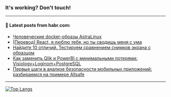 ### It's working? Don't touch!

---
<!--
#### 🛠️ Technical stack:

![C++](https://img.shields.io/badge/C++-informational?logo=c%2B%2B&style=flat&logoColor=white&color=9C033A)
![Java](https://img.shields.io/badge/Java-informational?logo=java&style=flat&logoColor=white&color=007396)
![Kotlin](https://img.shields.io/badge/Kotlin-informational?logo=Kotlin&style=flat&logoColor=white&color=0095D5)
![JS](https://img.shields.io/badge/JS-informational?logo=javaScript&style=flat&logoColor=black&color=F7Df1E) <br>
![HTML5](https://img.shields.io/badge/HTML5-informational?logo=html5&style=flat&logoColor=white&color=E34F26)
![CSS3](https://img.shields.io/badge/CSS3-informational?logo=css3&style=flat&logoColor=white&color=157286)
![Sass](https://img.shields.io/badge/Saas-informational?logo=sass&style=flat&logoColor=white&color=hotpink)
![PHP](https://img.shields.io/badge/PHP-informational?logo=php&style=flat&logoColor=white&color=777BB4) <br>
![WebPAck](https://img.shields.io/badge/WebPack-informational?logo=webPack&style=flat&logoColor=white&color=FF6F00)
![Bootstrap](https://img.shields.io/badge/Bootstrap-informational?logo=Bootstrap&style=flat&logoColor=white&color=7952B3)
![MySQL](https://img.shields.io/badge/MySQL-informational?logo=MySQL&style=flat&logoColor=white&color=00f) <br>
![NodeJS](https://img.shields.io/badge/NodeJS-informational?logo=node.js&style=flat&logoColor=white&color=43853D)
![Spring](https://img.shields.io/badge/Spring-informational?logo=Spring&style=flat&logoColor=white&color=0A9EDC)
![Angular](https://img.shields.io/badge/Vue-informational?logo=vue.js&style=flat&logoColor=white&color=red)
![Git](https://img.shields.io/badge/Git-informational?logo=git&style=flat&logoColor=white&color=darkorange)

___
-->

#### 💬 Latest posts from habr.com:

<!-- BLOG-POST-LIST:START -->
- [Человеческие docker-образы AstraLinux](https://habr.com/ru/post/693176/?utm_source=habrahabr&utm_medium=rss&utm_campaign=693176)
- [[Перевод] React, я люблю тебя, но ты сводишь меня с ума](https://habr.com/ru/post/693072/?utm_source=habrahabr&utm_medium=rss&utm_campaign=693072)
- [Найдите 10 отличий. Тестируем сравнением снимков экрана с образцом](https://habr.com/ru/post/692974/?utm_source=habrahabr&utm_medium=rss&utm_campaign=692974)
- [Как заменить Qlik и PowerBI с минимальными потерями: Visiology+Loginom+PostgreSQL](https://habr.com/ru/post/692876/?utm_source=habrahabr&utm_medium=rss&utm_campaign=692876)
- [Первые шаги в анализе безопасности мобильных приложений: разбираемся на примере Allsafe](https://habr.com/ru/post/688064/?utm_source=habrahabr&utm_medium=rss&utm_campaign=688064)
<!-- BLOG-POST-LIST:END -->

---

[![Top Langs](https://github-readme-stats.vercel.app/api/top-langs/?username=zloylis&layout=compact&hide_border=true&theme=dracula)](https://github.com/zloylis)
